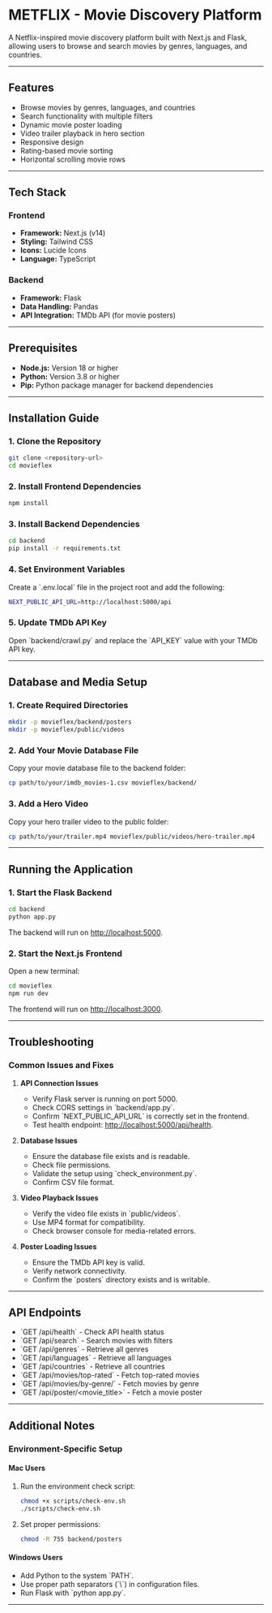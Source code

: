 
# METFLIX - Movie Discovery Platform

A Netflix-inspired movie discovery platform built with Next.js and Flask, allowing users to browse and search movies by genres, languages, and countries.

---

## Features

- Browse movies by genres, languages, and countries
- Search functionality with multiple filters
- Dynamic movie poster loading
- Video trailer playback in hero section
- Responsive design
- Rating-based movie sorting
- Horizontal scrolling movie rows

---

## Tech Stack

### Frontend
- **Framework:** Next.js (v14)
- **Styling:** Tailwind CSS
- **Icons:** Lucide Icons
- **Language:** TypeScript

### Backend
- **Framework:** Flask
- **Data Handling:** Pandas
- **API Integration:** TMDb API (for movie posters)

---

## Prerequisites

- **Node.js:** Version 18 or higher
- **Python:** Version 3.8 or higher
- **Pip:** Python package manager for backend dependencies

---

## Installation Guide

### 1. Clone the Repository
```bash
git clone <repository-url>
cd movieflex
```

### 2. Install Frontend Dependencies
```bash
npm install
```

### 3. Install Backend Dependencies
```bash
cd backend
pip install -r requirements.txt
```

### 4. Set Environment Variables
Create a \`.env.local\` file in the project root and add the following:
```bash
NEXT_PUBLIC_API_URL=http://localhost:5000/api
```

### 5. Update TMDb API Key
Open \`backend/crawl.py\` and replace the \`API_KEY\` value with your TMDb API key.

---

## Database and Media Setup

### 1. Create Required Directories
```bash
mkdir -p movieflex/backend/posters
mkdir -p movieflex/public/videos
```

### 2. Add Your Movie Database File
Copy your movie database file to the backend folder:
```bash
cp path/to/your/imdb_movies-1.csv movieflex/backend/
```

### 3. Add a Hero Video
Copy your hero trailer video to the public folder:
```bash
cp path/to/your/trailer.mp4 movieflex/public/videos/hero-trailer.mp4
```

---

## Running the Application

### 1. Start the Flask Backend
```bash
cd backend
python app.py
```
The backend will run on <http://localhost:5000>.

### 2. Start the Next.js Frontend
Open a new terminal:
```bash
cd movieflex
npm run dev
```
The frontend will run on <http://localhost:3000>.

---

## Troubleshooting

### Common Issues and Fixes

1. **API Connection Issues**
   - Verify Flask server is running on port 5000.
   - Check CORS settings in \`backend/app.py\`.
   - Confirm \`NEXT_PUBLIC_API_URL\` is correctly set in the frontend.
   - Test health endpoint: <http://localhost:5000/api/health>.

2. **Database Issues**
   - Ensure the database file exists and is readable.
   - Check file permissions.
   - Validate the setup using \`check_environment.py\`.
   - Confirm CSV file format.

3. **Video Playback Issues**
   - Verify the video file exists in \`public/videos\`.
   - Use MP4 format for compatibility.
   - Check browser console for media-related errors.

4. **Poster Loading Issues**
   - Ensure the TMDb API key is valid.
   - Verify network connectivity.
   - Confirm the \`posters\` directory exists and is writable.

---

## API Endpoints

- \`GET /api/health\` - Check API health status
- \`GET /api/search\` - Search movies with filters
- \`GET /api/genres\` - Retrieve all genres
- \`GET /api/languages\` - Retrieve all languages
- \`GET /api/countries\` - Retrieve all countries
- \`GET /api/movies/top-rated\` - Fetch top-rated movies
- \`GET /api/movies/by-genre/<genre>\` - Fetch movies by genre
- \`GET /api/poster/<movie_title>\` - Fetch a movie poster

---

## Additional Notes

### Environment-Specific Setup

#### Mac Users
1. Run the environment check script:
   ```bash
   chmod +x scripts/check-env.sh
   ./scripts/check-env.sh
   ```

2. Set proper permissions:
   ```bash
   chmod -R 755 backend/posters
   ```

#### Windows Users
- Add Python to the system \`PATH\`.
- Use proper path separators (\`\\`) in configuration files.
- Run Flask with \`python app.py\`.

---
